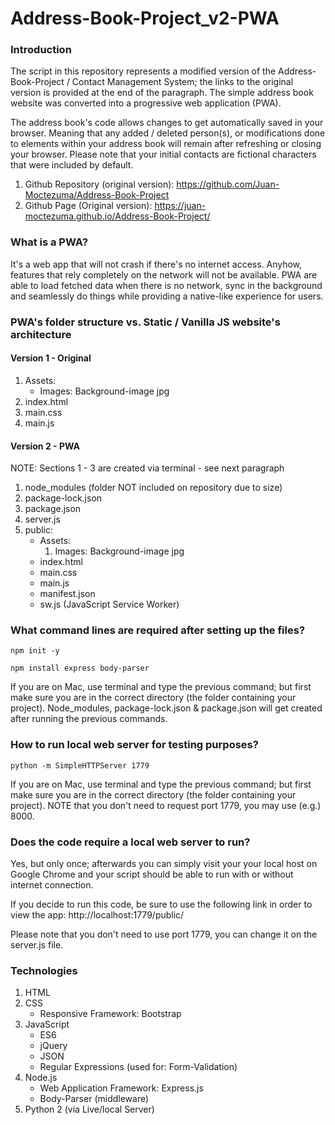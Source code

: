 # Address-Book-Project_v2-PWA

### Introduction

The script in this repository represents a modified version of the
Address-Book-Project / Contact Management System; the links to the 
original version is provided at the end of the paragraph. The simple 
address book website was converted into a progressive web application
(PWA).  

The address book's code allows changes to get automatically 
saved in your browser. Meaning that any added / deleted person(s), or 
modifications done to elements within your address book will remain
after refreshing or closing your browser. Please note that your initial
contacts are fictional characters that were included by default.

1. Github Repository (original version): https://github.com/Juan-Moctezuma/Address-Book-Project
2. Github Page (Original version): https://juan-moctezuma.github.io/Address-Book-Project/

### What is a PWA?
It's a web app that will not crash if there's no internet access. Anyhow, 
features that rely completely on the network will not be available.
PWA are able to load fetched data when there is no network, sync in the background 
and seamlessly do things while providing a native-like experience for users.

### PWA's folder structure vs. Static / Vanilla JS website's architecture

#### Version 1 - Original
1. Assets:
   	* Images: Background-image jpg
2. index.html
3. main.css
4. main.js


#### Version 2 - PWA 
NOTE: Sections 1 - 3 are created via terminal - see next paragraph
1. node_modules (folder NOT included on repository due to size)
2. package-lock.json
3. package.json
4. server.js
5. public:
	* Assets:
        1. Images: Background-image jpg
	* index.html
  	* main.css
  	* main.js
  	* manifest.json
  	* sw.js (JavaScript Service Worker)

### What command lines are required after setting up the files?

`npm init -y`

`npm install express body-parser`

If you are on Mac, use terminal and type the previous command; but first 
make sure you are in the correct directory (the folder containing your project).
Node_modules, package-lock.json & package.json will get created after running 
the previous commands.

### How to run local web server for testing purposes?

`python -m SimpleHTTPServer 1779`

If you are on Mac, use terminal and type the previous command; but first 
make sure you are in the correct directory (the folder containing your project).
NOTE that you don't need to request port 1779, you may use (e.g.) 8000.

### Does the code require a local web server to run?
Yes, but only once; afterwards you can simply visit your your local host on Google 
Chrome and your script should be able to run with or without internet connection.

If you decide to run this code, be sure to use the following link
in order to view the app: http://localhost:1779/public/

Please note that you don't need to use port 1779, you can change it
on the server.js file.

### Technologies

1. HTML
2. CSS
   * Responsive Framework: Bootstrap
3. JavaScript
   * ES6
   * jQuery
   * JSON
   * Regular Expressions (used for: Form-Validation)
4. Node.js
   * Web Application Framework: Express.js
   * Body-Parser (middleware)
5. Python 2 (via Live/local Server)
